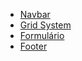 - [Navbar](https://getbootstrap.com/docs/5.0/components/navbar/)
- [Grid System](https://getbootstrap.com/docs/5.0/layout/grid/)
- [Formulário](https://getbootstrap.com/docs/5.0/forms/overview/)
- [Footer](https://getbootstrap.com/docs/5.0/examples/sticky-footer/)

